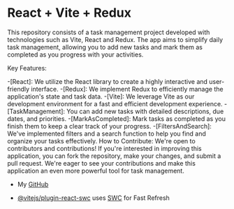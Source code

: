 # React + Vite + Redux

This repository consists of a task management project developed with technologies such as Vite, React and Redux. The app aims to simplify daily task management, allowing you to add new tasks and mark them as completed as you progress with your activities.

Key Features:

-[React]: We utilize the React library to create a highly interactive and user-friendly interface.
-[Redux]: We implement Redux to efficiently manage the application's state and task data.
-[Vite]: We leverage Vite as our development environment for a fast and efficient development experience.
-[TaskManagement]: You can add new tasks with detailed descriptions, due dates, and priorities.
-[MarkAsCompleted]: Mark tasks as completed as you finish them to keep a clear track of your progress.
-[FiltersAndSearch]: We've implemented filters and a search function to help you find and organize your tasks effectively.
How to Contribute:
We're open to contributors and contributions! If you're interested in improving this application, you can fork the repository, make your changes, and submit a pull request. We're eager to see your contributions and make this application an even more powerful tool for task management.

- My [GitHub](https://github.com/zMiguezz) 

- [@vitejs/plugin-react-swc](https://github.com/vitejs/vite-plugin-react-swc) uses [SWC](https://swc.rs/) for Fast Refresh
